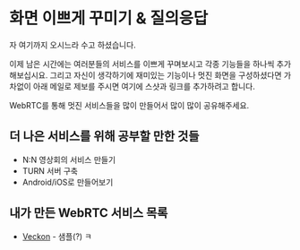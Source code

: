 # 화면 이쁘게 꾸미기 & 질의응답

자 여기까지 오시느라 수고 하셨습니다.

이제 남은 시간에는 여러분들의 서비스를 이쁘게 꾸며보시고 각종 기능들을 하나씩 추가해보십시요.
그리고 자신이 생각하기에 재미있는 기능이나 멋진 화면을 구성하셨다면 가차없이 아래 메일로 제보를 주시면
여기에 스샷과 링크를 추가하려고 합니다.

WebRTC를 통해 멋진 서비스들을 많이 만들어서 많이 많이 공유해주세요.

## 더 나은 서비스를 위해 공부할 만한 것들

- N:N 영상회의 서비스 만들기
- TURN 서버 구축
- Android/iOS로 만들어보기


## 내가 만든 WebRTC 서비스 목록

- [Veckon](http://veckon.com) - 샘플(?) ㅋ
